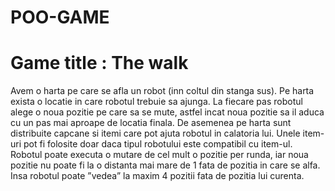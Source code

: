 # POO-GAME

# Game title : The walk 

Avem o harta pe care se afla un robot (inn coltul din stanga sus). Pe harta
exista o locatie in care robotul trebuie sa ajunga. La fiecare pas robotul alege o
noua pozitie pe care sa se mute, astfel incat noua pozitie sa  il aduca cu un pas
mai aproape de locatia finala. De asemenea pe harta sunt distribuite capcane si
itemi care pot ajuta robotul in calatoria lui. Unele item-uri pot fi folosite doar
daca tipul robotului este compatibil cu item-ul. Robotul poate executa o mutare
de cel mult o pozitie per runda, iar noua pozitie nu poate fi la o distanta mai
mare de 1 fata de pozitia in care se alfa. Insa robotul poate ”vedea” la maxim
4 pozitii fata de pozitia lui curenta. 
